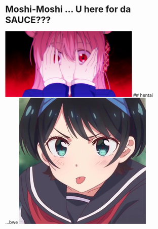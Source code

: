 # Moshi-Moshi ... U here for da SAUCE???
<img src="https://raw.githubusercontent.com/vyshnavp6423355/Sauce-Onegaishimasu/sauce/images/1.png" width="400px">
## hentai ...bwe
<img src="https://raw.githubusercontent.com/vyshnavp6423355/Sauce-Onegaishimasu/sauce/images/ruka.jpg" width="400px">
